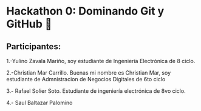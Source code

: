 # Hackathon 0: Dominando Git y GitHub 🚀

## Participantes:

1.-Yulino Zavala Mariño, soy estudiante de Ingeniería Electrónica de 8 ciclo.

2.-Christian Mar Carrillo. Buenas mi nombre es Christian Mar, soy estudiante de Admnistracion de Negocios Digitales de 6to ciclo

3.- Rafael Solier Soto. Estudiante de ingeniería electrónica de 8vo ciclo.

4.- Saul Baltazar Palomino 